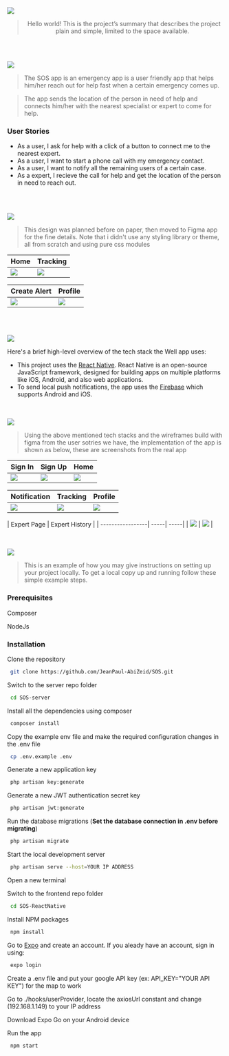 <img src="./readme/title1.svg"/>

<div align="center">

> Hello world! This is the project’s summary that describes the project plain and simple, limited to the space available.  

<!-- **[PROJECT PHILOSOPHY](https://github.com/JeanPaul-AbiZeid/SOS#-project-philosophy) • [WIREFRAMES](https://github.com/JeanPaul-AbiZeid/SOS#-wireframes) • [TECH STACK](https://github.com/JeanPaul-AbiZeid/SOS#-tech-stack) • [IMPLEMENTATION](https://github.com/JeanPaul-AbiZeid/SOS#-impplementation) • [HOW TO RUN?](https://github.com/JeanPaul-AbiZeid/SOS#-how-to-run)** -->

</div>

<br><br>


<img src="./readme/title2.svg"/>

> The SOS app is an emergency app is a user friendly app that helps him/her reach out for help fast when a certain emergency comes up.

> The app sends the location of the person in need of help and connects him/her with the nearest specialist or expert to come for help.

### User Stories
- As a user, I ask for help with a click of a button to connect me to the nearest expert.
- As a user, I want to start a phone call with my emergency contact.
- As a user, I want to notify all the remaining users of a certain case.
- As a expert, I recieve the call for help and get the location of the person in need to reach out.

<br><br>

<img src="./readme/title3.svg"/>

> This design was planned before on paper, then moved to Figma app for the fine details.
Note that i didn't use any styling library or theme, all from scratch and using pure css modules

| Home  | Tracking  |
| -----------------| -----|
| <img src="./readme/figma_home.png"/> | <img src="./readme/figma_tracking.png"/> |

| Create Alert  | Profile  |
| -----------------| -----|
| <img src="./readme/figma_create_alert.png"/> | <img src="./readme/figma_profile.png"/> |


<br><br>

<img src="./readme/title4.svg"/>

Here's a brief high-level overview of the tech stack the Well app uses:

- This project uses the [React Native](https://reactnative.dev/). React Native is an open-source JavaScript framework, designed for building apps on multiple platforms like iOS, Android, and also web applications.
- To send local push notifications, the app uses the [Firebase](https://rnfirebase.io/messaging/notifications) which supports Android and iOS.

<br><br>
<img src="./readme/title5.svg"/>

> Using the above mentioned tech stacks and the wireframes build with figma from the user sotries we have, the implementation of the app is shown as below, these are screenshots from the real app

| Sign In  | Sign Up  | Home  |
| -----------------| -----| -----|
| <img src="./readme/landing.jpg"/> | <img src="./readme/signup.jpg"/> | <img src="./readme/home.jpg"/> |

| Notification  | Tracking  | Profile  |
| -----------------| -----| -----|
| <img src="./readme/notification.jpg"/> | <img src="./readme/user_tracking.jpg"/> | <img src="./readme/profile.jpg"/> |

| Expert Page  | Expert History  |
| -----------------| -----| -----|
| <img src="./readme/tracking.jpg"/> | <img src="./readme/expert.jpg"/> |


<br><br>
<img src="./readme/title6.svg"/>


> This is an example of how you may give instructions on setting up your project locally.
To get a local copy up and running follow these simple example steps.

### Prerequisites

Composer

NodeJs

### Installation

Clone the repository
   ```sh
    git clone https://github.com/JeanPaul-AbiZeid/SOS.git
   ```
Switch to the server repo folder
   ```sh
    cd SOS-server
   ```
Install all the dependencies using composer
   ```sh
    composer install
   ```
Copy the example env file and make the required configuration changes in the .env file
   ```sh
    cp .env.example .env
   ```
Generate a new application key
   ```sh
    php artisan key:generate
   ```
Generate a new JWT authentication secret key
   ```sh
    php artisan jwt:generate
   ```
Run the database migrations (**Set the database connection in .env before migrating**)
   ```sh
    php artisan migrate
   ```
Start the local development server
   ```sh
    php artisan serve --host=YOUR IP ADDRESS
   ```
Open a new terminal

Switch to the frontend repo folder
   ```sh
    cd SOS-ReactNative
   ```
Install NPM packages
   ```sh
    npm install
   ```
Go to [Expo](https://expo.dev/) and create an account. If you aleady have an account, sign in using: 
   ```sh
    expo login
   ```
Create a .env file and put your google API key (ex: API_KEY="YOUR API KEY") for the map to work

Go to ./hooks/userProvider, locate the axiosUrl constant and change (192.168.1.149) to your IP address

Download Expo Go on your Android device

Run the app
   ```sh
    npm start
   ```



